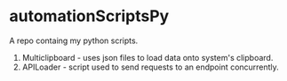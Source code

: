 # automationScriptsPy
A repo containg my python scripts.
1. Multiclipboard - uses json files to load data onto system's clipboard. 
2. APILoader - script used to send requests to an endpoint concurrently.
